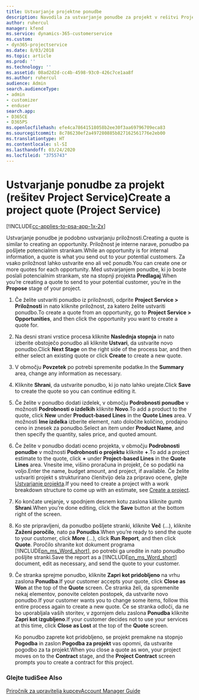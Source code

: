 ```yaml
---
title: Ustvarjanje projektne ponudbe
description: Navodila za ustvarjanje ponudbe za projekt v rešitvi Project Service
author: ruhercul
manager: kfend
ms.service: dynamics-365-customerservice
ms.custom:
- dyn365-projectservice
ms.date: 8/03/2018
ms.topic: article
ms.prod: ''
ms.technology: ''
ms.assetid: 08ad2d2d-cc4b-4598-93c0-426c7ce1aa8f
ms.author: ruhercul
audience: Admin
search.audienceType:
- admin
- customizer
- enduser
search.app:
- D365CE
- D365PS
ms.openlocfilehash: efe4ca78641518058b2ee30f3aa69796709eca83
ms.sourcegitcommit: 8c786230ef2a497280885b827162561776e2eb00
ms.translationtype: HT
ms.contentlocale: sl-SI
ms.lasthandoff: 03/24/2020
ms.locfileid: "3755743"
---
```

# <a name="create-a-project-quote-project-service"></a><span data-ttu-id="74b0b-103">Ustvarjanje ponudbe za projekt (rešitev Project Service)</span><span class="sxs-lookup"><span data-stu-id="74b0b-103">Create a project quote (Project Service)</span></span>

[!INCLUDE[cc-applies-to-psa-app-1x-2x](../includes/cc-applies-to-psa-app-1x-2x.md)]

<span data-ttu-id="74b0b-104">Ustvarjanje ponudbe je podobno ustvarjanju priložnosti.</span><span class="sxs-lookup"><span data-stu-id="74b0b-104">Creating a quote is similar to creating an opportunity.</span></span> <span data-ttu-id="74b0b-105">Priložnost je interne narave, ponudbo pa pošljete potencialnim strankam.</span><span class="sxs-lookup"><span data-stu-id="74b0b-105">While an opportunity is for internal information, a quote is what you send out to your potential customers.</span></span> <span data-ttu-id="74b0b-106">Za vsako priložnost lahko ustvarite eno ali več ponudb.</span><span class="sxs-lookup"><span data-stu-id="74b0b-106">You can create one or more quotes for each opportunity.</span></span> <span data-ttu-id="74b0b-107">Med ustvarjanjem ponudbe, ki jo boste poslali potencialnim strankam, ste na stopnji projekta **Predlagaj**.</span><span class="sxs-lookup"><span data-stu-id="74b0b-107">When you’re creating a quote to send to your potential customer, you’re in the **Propose** stage of your project.</span></span>  
  
1. <span data-ttu-id="74b0b-108">Če želite ustvariti ponudbo iz priložnosti, odprite **Project Service > Priložnosti** in nato kliknite priložnost, za katero želite ustvariti ponudbo.</span><span class="sxs-lookup"><span data-stu-id="74b0b-108">To create a quote from an opportunity, go to **Project Service > Opportunities**, and then click the opportunity you want to create a quote for.</span></span>  
  
2. <span data-ttu-id="74b0b-109">Na desni strani vrstice procesa kliknite **Naslednja stopnja** in nato izberite obstoječo ponudbo ali kliknite **Ustvari**, da ustvarite novo ponudbo.</span><span class="sxs-lookup"><span data-stu-id="74b0b-109">Click **Next Stage** on the right side of the process bar, and then either select an existing quote or click **Create** to create a new quote.</span></span>  
  
3. <span data-ttu-id="74b0b-110">V območju **Povzetek** po potrebi spremenite podatke.</span><span class="sxs-lookup"><span data-stu-id="74b0b-110">In the **Summary** area, change any information as necessary.</span></span>  
  
4. <span data-ttu-id="74b0b-111">Kliknite **Shrani**, da ustvarite ponudbo, ki jo nato lahko urejate.</span><span class="sxs-lookup"><span data-stu-id="74b0b-111">Click **Save** to create the quote so you can continue editing it.</span></span>  
  
5. <span data-ttu-id="74b0b-112">Če želite v ponudbo dodati izdelek, v območju **Podrobnosti ponudbe** v možnosti **Podrobnosti o izdelkih** kliknite **Novo**.</span><span class="sxs-lookup"><span data-stu-id="74b0b-112">To add a product to the quote, click **New** under **Product-based Lines** in the **Quote Lines** area.</span></span> <span data-ttu-id="74b0b-113">V možnosti **Ime izdelka** izberite element, nato določite količino, prodajno ceno in znesek za ponudbo.</span><span class="sxs-lookup"><span data-stu-id="74b0b-113">Select an item under **Product Name**, and then specify the quantity, sales price, and quoted amount.</span></span>  
  
6. <span data-ttu-id="74b0b-114">Če želite v ponudbo dodati oceno projekta, v območju **Podrobnosti ponudbe** v možnosti **Podrobnosti o projektu** kliknite **+**.</span><span class="sxs-lookup"><span data-stu-id="74b0b-114">To add a project estimate to the quote, click **+** under **Project-based Lines** in the **Quote Lines** area.</span></span> <span data-ttu-id="74b0b-115">Vnesite ime, višino proračuna in projekt, če so podatki na voljo.</span><span class="sxs-lookup"><span data-stu-id="74b0b-115">Enter the name, budget amount, and project, if available.</span></span> <span data-ttu-id="74b0b-116">Če želite ustvariti projekt s strukturirano členitvijo dela za pripravo ocene, glejte [Ustvarjanje projekta](../project-service/create-project.md).</span><span class="sxs-lookup"><span data-stu-id="74b0b-116">If you need to create a project with a work breakdown structure to come up with an estimate, see [Create a project](../project-service/create-project.md).</span></span>  
  
7. <span data-ttu-id="74b0b-117">Ko končate urejanje, v spodnjem desnem kotu zaslona kliknite gumb **Shrani**.</span><span class="sxs-lookup"><span data-stu-id="74b0b-117">When you’re done editing, click the **Save** button at the bottom right of the screen.</span></span>  
  
8. <span data-ttu-id="74b0b-118">Ko ste pripravljeni, da ponudbo pošljete stranki, kliknite **Več** (…), kliknite **Zaženi poročilo**, nato pa **Ponudba**.</span><span class="sxs-lookup"><span data-stu-id="74b0b-118">When you’re ready to send the quote to your customer, click **More** (…), click **Run Report**, and then click **Quote**.</span></span> <span data-ttu-id="74b0b-119">Poročilo shranite kot dokument programa [!INCLUDE[pn_ms_Word_short](../includes/pn-ms-word-short.md)], po potrebi ga uredite in nato ponudbo pošljite stranki.</span><span class="sxs-lookup"><span data-stu-id="74b0b-119">Save the report as a [!INCLUDE[pn_ms_Word_short](../includes/pn-ms-word-short.md)] document, edit as necessary, and send the quote to your customer.</span></span>  
  
9. <span data-ttu-id="74b0b-120">Če stranka sprejme ponudbo, kliknite **Zapri kot pridobljeno** na vrhu zaslona **Ponudba**.</span><span class="sxs-lookup"><span data-stu-id="74b0b-120">If your customer accepts your quote, click **Close as Won** at the top of the **Quote** screen.</span></span> <span data-ttu-id="74b0b-121">Če stranka želi, da spremenite nekaj elementov, ponovite celoten postopek, da ustvarite novo ponudbo.</span><span class="sxs-lookup"><span data-stu-id="74b0b-121">If your customer wants you to change some items, follow this entire process again to create a new quote.</span></span> <span data-ttu-id="74b0b-122">Če se stranka odloči, da ne bo uporabljala vaših storitev, v zgornjem delu zaslona **Ponudba** kliknite **Zapri kot izgubljeno**.</span><span class="sxs-lookup"><span data-stu-id="74b0b-122">If your customer decides not to use your services at this time, click **Close as Lost** at the top of the **Quote** screen.</span></span>  
  
   <span data-ttu-id="74b0b-123">Ko ponudbo zaprete kot pridobljeno, se projekt premakne na stopnjo **Pogodba** in zaslon **Pogodba za projekt** vas opomni, da ustvarite pogodbo za ta projekt.</span><span class="sxs-lookup"><span data-stu-id="74b0b-123">When you close a quote as won, your project moves on to the **Contract** stage, and the **Project Contract** screen prompts you to create a contract for this project.</span></span>  
  
### <a name="see-also"></a><span data-ttu-id="74b0b-124">Glejte tudi</span><span class="sxs-lookup"><span data-stu-id="74b0b-124">See Also</span></span>  
 [<span data-ttu-id="74b0b-125">Priročnik za upravitelja kupcev</span><span class="sxs-lookup"><span data-stu-id="74b0b-125">Account Manager Guide</span></span>](../project-service/account-manager-guide.md)
